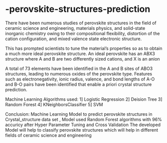 # -perovskite-structures-prediction

There have been numerous studies of perovskite structures in the field of ceramic science and engineering, materials physics, and solid-state inorganic chemistry owing to their compositional flexibility, distortion of the cation configuration, and mixed valence state electronic structure.

This has prompted scientists to tune the material’s properties so as to obtain a much more ideal perovskite structure. An ideal perovskite has an ABX3 structure where A and B are two differently sized cations, and X is an anion

A total of 73 elements have been identified in the A and B sites of ABO3 structures, leading to numerous oxides of the perovskite type. Features such as electronegativity, ionic radius, valence, and bond lengths of A-O and B-O pairs have been identified that enable a priori crystal structure prediction.

Machine Learning Algorithms used:
1] Logistic Regression
2] Deision Tree
3] Random Forest
4] KNeighborsClassifier
5] SVM

Conclusion:
Machine Learning Model to predict perovskite structures in Crystal_structure data set , Model used Random Forest algorithms with 96% accuricy
after Hyper Parameter Tuning and Cross Validation 
The developed Model will help to classify perovskite structures which will help in different fields of ceramic science and engineering
